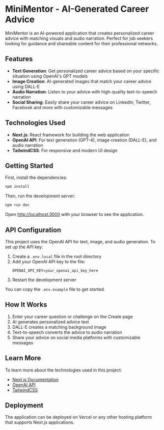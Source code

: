 # MiniMentor - AI-Generated Career Advice

MiniMentor is an AI-powered application that creates personalized career advice with matching visuals and audio narration. Perfect for job seekers looking for guidance and shareable content for their professional networks.

## Features

- **Text Generation**: Get personalized career advice based on your specific situation using OpenAI's GPT models
- **Image Creation**: AI-generated images that match your career advice using DALL-E
- **Audio Narration**: Listen to your advice with high-quality text-to-speech narration
- **Social Sharing**: Easily share your career advice on LinkedIn, Twitter, Facebook and more with customizable messages

## Technologies Used

- **Next.js**: React framework for building the web application
- **OpenAI API**: For text generation (GPT-4), image creation (DALL-E), and audio narration
- **TailwindCSS**: For responsive and modern UI design

## Getting Started

First, install the dependencies:

```bash
npm install
```

Then, run the development server:

```bash
npm run dev
```

Open [http://localhost:3000](http://localhost:3000) with your browser to see the application.

## API Configuration

This project uses the OpenAI API for text, image, and audio generation. To set up the API key:

1. Create a `.env.local` file in the root directory
2. Add your OpenAI API key to the file:
   ```
   OPENAI_API_KEY=your_openai_api_key_here
   ```
3. Restart the development server

You can copy the `.env.example` file to get started.

## How It Works

1. Enter your career question or challenge on the Create page
2. AI generates personalized advice text
3. DALL-E creates a matching background image
4. Text-to-speech converts the advice to audio narration
5. Share your advice on social media platforms with customizable messages

## Learn More

To learn more about the technologies used in this project:

- [Next.js Documentation](https://nextjs.org/docs)
- [OpenAI API](https://platform.openai.com/docs/introduction)
- [TailwindCSS](https://tailwindcss.com/docs)

## Deployment

The application can be deployed on Vercel or any other hosting platform that supports Next.js applications.
